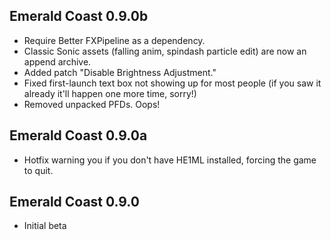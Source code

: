 ## Emerald Coast 0.9.0b
- Require Better FXPipeline as a dependency.
- Classic Sonic assets (falling anim, spindash particle edit) are now an append archive.
- Added patch "Disable Brightness Adjustment."
- Fixed first-launch text box not showing up for most people (if you saw it already it'll happen one more time, sorry!)
- Removed unpacked PFDs. Oops!

## Emerald Coast 0.9.0a
- Hotfix warning you if you don't have HE1ML installed, forcing the game to quit.

## Emerald Coast 0.9.0
- Initial beta